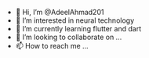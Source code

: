 - 👋 Hi, I’m @AdeelAhmad201
- 👀 I’m interested in neural technology
- 🌱 I’m currently learning flutter and dart
- 💞️ I’m looking to collaborate on ...
- 📫 How to reach me ...

<!---
AdeelAhmad201/AdeelAhmad201 is a ✨ special ✨ repository because its `README.md` (this file) appears on your GitHub profile.
You can click the Preview link to take a look at your changes.
--->
